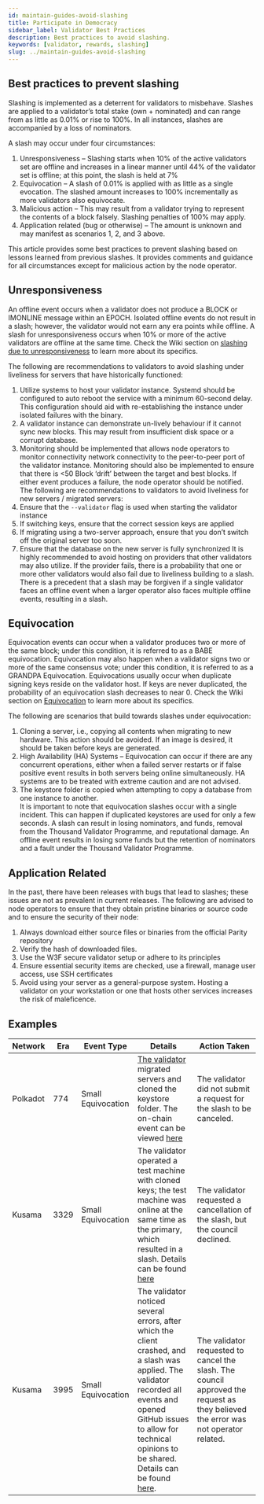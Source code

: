 ```yaml
---
id: maintain-guides-avoid-slashing
title: Participate in Democracy
sidebar_label: Validator Best Practices
description: Best practices to avoid slashing.
keywords: [validator, rewards, slashing]
slug: ../maintain-guides-avoid-slashing
---
```


## Best practices to prevent slashing

Slashing is implemented as a deterrent for validators to misbehave. Slashes are applied to a validator’s total stake (own + nominated) and can range from as little as 0.01% or rise to 100%.  In all instances, slashes are accompanied by a loss of nominators.  

A slash may occur under four circumstances:

1.  Unresponsiveness – Slashing starts when 10% of the active validators set are offline and increases in a linear manner until 44% of the validator set is offline; at this point, the slash is held at 7% 
2.  Equivocation – A slash of 0.01% is applied with as little as a single evocation.   The slashed amount increases to 100% incrementally as more validators also equivocate.
3.  Malicious action – This may result from a validator trying to represent the contents of a block falsely.  Slashing penalties of 100% may apply.
4.  Application related (bug or otherwise) – The amount is unknown and may manifest as scenarios 1, 2, and 3 above.

This article provides some best practices to prevent slashing based on lessons learned from previous slashes.  It provides comments and guidance for all circumstances except for malicious action by the node operator.

## Unresponsiveness
An offline event occurs when a validator does not produce a BLOCK or IMONLINE message within an EPOCH.  Isolated offline events do not result in a slash; however, the validator would not earn any era points while offline.
A slash for unresponsiveness occurs when 10% or more of the active validators are offline at the same time. Check the  Wiki section on [slashing due to unresponsiveness](../learn/learn-staking-advanced.md#unresponsiveness) to learn more about its specifics.

The following are recommendations to validators to avoid slashing under liveliness for servers that have historically functioned:
1.  Utilize systems to host your validator instance.  Systemd should be configured to auto reboot the service with a minimum 60-second delay.  This configuration should aid with re-establishing the instance under isolated failures with the binary.  
2.  A validator instance can demonstrate un-lively behaviour if it cannot sync new blocks.  This may result from insufficient disk space or a corrupt database.
3.  Monitoring should be implemented that allows node operators to monitor connectivity network connectivity to the peer-to-peer port of the validator instance.  Monitoring should also be implemented to ensure that there is <50 Block ‘drift’ between the target and best blocks.  If either event produces a failure, the node operator should be notified.
The following are recommendations to validators to avoid liveliness for new servers / migrated servers:
4.  Ensure that the `--validator` flag is used when starting the validator instance
5.  If switching keys, ensure that the correct session keys are applied
6.  If migrating using a two-server approach, ensure that you don’t switch off the original server too soon.
7.  Ensure that the database on the new server is fully synchronized
It is highly recommended to avoid hosting on providers that other validators may also utilize.  If the provider fails, there is a probability that one or more other validators would also fail due to liveliness building to a slash.  
There is a precedent that a slash may be forgiven if a single validator faces an offline event when a larger operator also faces multiple offline events, resulting in a slash.

## Equivocation 
Equivocation events can occur when a validator produces two or more of the same block; under this condition, it is referred to as a BABE equivocation.  Equivocation may also happen when a validator signs two or more of the same consensus vote; under this condition, it is referred to as a GRANDPA Equivocation.
Equivocations usually occur when duplicate signing keys reside on the validator host. If keys are never duplicated, the probability of an equivocation slash decreases to near 0.
Check the  Wiki section on [Equivocation](../learn/learn-staking-advanced.md#equivocation) to learn more about its specifics. 

The following are scenarios that build towards slashes under equivocation:
1.  Cloning a server, i.e., copying all contents when migrating to new hardware.  This action should be avoided.  If an image is desired, it should be taken before keys are generated.
2.  High Availability (HA) Systems – Equivocation can occur if there are any concurrent operations, either when a failed server restarts or if false positive event results in both servers being online simultaneously.  HA systems are to be treated with extreme caution and are not advised.
3.  The keystore folder is copied when attempting to copy a database from one instance to another.  
It is important to note that equivocation slashes occur with a single incident.  This can happen if duplicated keystores are used for only a few seconds.  A slash can result in losing nominators, and funds, removal from the Thousand Validator Programme, and reputational damage.  An offline event results in losing some funds but the retention of nominators and a fault under the Thousand Validator Programme.  

## Application Related
In the past, there have been releases with bugs that lead to slashes; these issues are not as prevalent in current releases.  The following are advised to node operators to ensure that they obtain pristine binaries or source code and to ensure the security of their node:
1.  Always download either source files or binaries from the official Parity repository
2.  Verify the hash of downloaded files.
3.  Use the W3F secure validator setup or adhere to its principles
4.  Ensure essential security items are checked, use a firewall, manage user access, use SSH certificates
5. Avoid using your server as a general-purpose system.  Hosting a validator on your workstation or one that hosts other services increases the risk of maleficence.

## Examples
|Network|Era|Event Type|Details|Action Taken|
|-------|---|----------|-------|------------|
|Polkadot|774|Small Equivocation|[The validator](https://matrix.to/#/!NZrbtteFeqYKCUGQtr:matrix.parity.io/$165562246360408hKCfC:matrix.org?via=matrix.parity.io&via=corepaper.org&via=matrix.org) migrated servers and cloned the keystore folder.  The on-chain event can be viewed [here](https://polkadot.subscan.io/extrinsic/11190109-0?event=11190109-5)|The validator did not submit a request for the slash to be canceled.|
|Kusama|3329|Small Equivocation|The validator operated a test machine with cloned keys; the test machine was online at the same time as the primary, which resulted in a slash.  Details can be found [here](https://kusama.polkassembly.io/post/1343)|The validator requested a cancellation of the slash, but the council declined.|
|Kusama|3995|Small Equivocation|The validator noticed several errors, after which the client crashed, and a slash was applied.  The validator recorded all events and opened GitHub issues to allow for technical opinions to be shared.  Details can be found [here](https://kusama.polkassembly.io/post/1733).|The validator requested to cancel the slash.  The council approved the request as they believed the error was not operator related.| 

